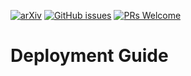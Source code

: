[![arXiv](https://img.shields.io/badge/arXiv-2303.06880-b31b1b.svg)](https://arxiv.org/abs/2303.06880)
[![GitHub issues](https://img.shields.io/github/issues/Alpha-Innovator/SmartSurvey)](https://github.com/Alpha-Innovator/SmartSurvey/issues)
[![PRs Welcome](https://img.shields.io/badge/PRs-welcome-brightgreen.svg?style=flat-square)](https://github.com/Alpha-Innovator/SmartSurvey/pulls)

# Deployment Guide
